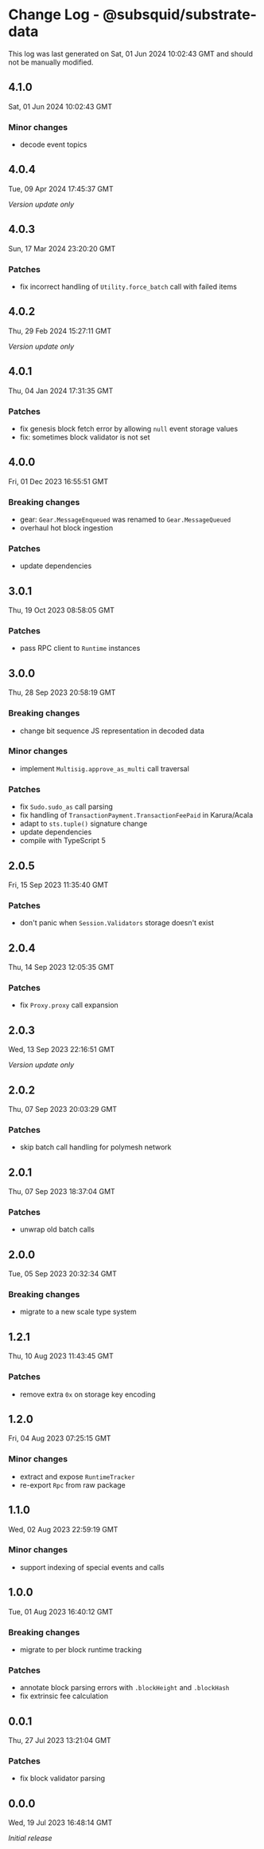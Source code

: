 # Change Log - @subsquid/substrate-data

This log was last generated on Sat, 01 Jun 2024 10:02:43 GMT and should not be manually modified.

## 4.1.0
Sat, 01 Jun 2024 10:02:43 GMT

### Minor changes

- decode event topics

## 4.0.4
Tue, 09 Apr 2024 17:45:37 GMT

_Version update only_

## 4.0.3
Sun, 17 Mar 2024 23:20:20 GMT

### Patches

- fix incorrect handling of `Utility.force_batch` call with failed items

## 4.0.2
Thu, 29 Feb 2024 15:27:11 GMT

_Version update only_

## 4.0.1
Thu, 04 Jan 2024 17:31:35 GMT

### Patches

- fix genesis block fetch error by allowing `null` event storage values
- fix: sometimes block validator is not set

## 4.0.0
Fri, 01 Dec 2023 16:55:51 GMT

### Breaking changes

- gear: `Gear.MessageEnqueued` was renamed to `Gear.MessageQueued`
- overhaul hot block ingestion

### Patches

- update dependencies

## 3.0.1
Thu, 19 Oct 2023 08:58:05 GMT

### Patches

- pass RPC client to `Runtime` instances

## 3.0.0
Thu, 28 Sep 2023 20:58:19 GMT

### Breaking changes

- change bit sequence JS representation in decoded data

### Minor changes

- implement `Multisig.approve_as_multi` call traversal

### Patches

- fix `Sudo.sudo_as` call parsing
- fix handling of `TransactionPayment.TransactionFeePaid` in Karura/Acala
- adapt to `sts.tuple()` signature change
- update dependencies
- compile with TypeScript 5

## 2.0.5
Fri, 15 Sep 2023 11:35:40 GMT

### Patches

- don't panic when `Session.Validators` storage doesn't exist

## 2.0.4
Thu, 14 Sep 2023 12:05:35 GMT

### Patches

- fix `Proxy.proxy` call expansion

## 2.0.3
Wed, 13 Sep 2023 22:16:51 GMT

_Version update only_

## 2.0.2
Thu, 07 Sep 2023 20:03:29 GMT

### Patches

- skip batch call handling for polymesh network

## 2.0.1
Thu, 07 Sep 2023 18:37:04 GMT

### Patches

- unwrap old batch calls

## 2.0.0
Tue, 05 Sep 2023 20:32:34 GMT

### Breaking changes

- migrate to a new scale type system

## 1.2.1
Thu, 10 Aug 2023 11:43:45 GMT

### Patches

- remove extra `0x` on storage key encoding

## 1.2.0
Fri, 04 Aug 2023 07:25:15 GMT

### Minor changes

- extract and expose `RuntimeTracker`
- re-export `Rpc` from raw package

## 1.1.0
Wed, 02 Aug 2023 22:59:19 GMT

### Minor changes

- support indexing of special events and calls

## 1.0.0
Tue, 01 Aug 2023 16:40:12 GMT

### Breaking changes

- migrate to per block runtime tracking

### Patches

- annotate block parsing errors with `.blockHeight` and `.blockHash`
- fix extrinsic fee calculation

## 0.0.1
Thu, 27 Jul 2023 13:21:04 GMT

### Patches

- fix block validator parsing

## 0.0.0
Wed, 19 Jul 2023 16:48:14 GMT

_Initial release_

